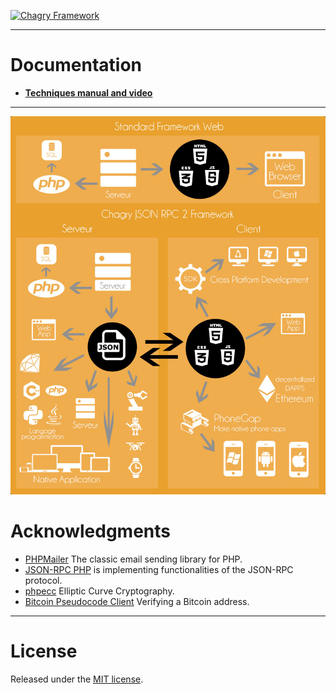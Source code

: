 [![Chagry Framework](http://img.youtube.com/vi/FOWqazj5Bb0/0.jpg)](http://www.youtube.com/watch?v=FOWqazj5Bb0)

***

# Documentation

* [**Techniques manual and video**](Doc/README.md)

***

![logo](Doc/a1.jpg)

# Acknowledgments

* [PHPMailer](https://github.com/Synchro/PHPMailer) The classic email sending library for PHP.
* [JSON-RPC PHP](http://jsonrpcphp.org/) is implementing functionalities of the JSON-RPC protocol.
* [phpecc](https://github.com/phpecc/phpecc) Elliptic Curve Cryptography.
* [Bitcoin Pseudocode Client](https://github.com/Xenland/Bitcoin-Pseudocode-Client/blob/gh-pages/examples/php/verify_bitcoin_address.php) Verifying a Bitcoin address.

***

# License

Released under the [ MIT license](http://opensource.org/licenses/mit-license.php).